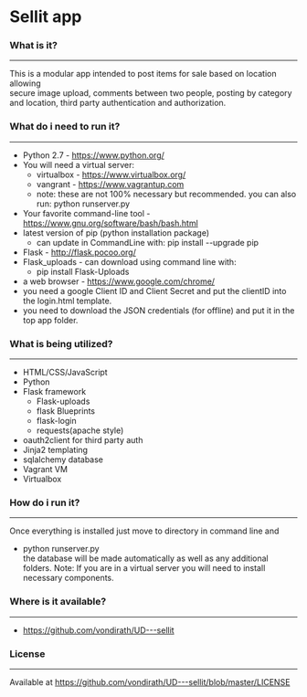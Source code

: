 # Sellit app

### What is it?
---------------
This is a modular app intended to post items for sale based on location allowing  
secure image upload, comments between two people, posting by category and location,
third party authentication and authorization. 

### What do i need to run it?
---------------
* Python 2.7 - https://www.python.org/
* You will need a virtual server:
  * virtualbox - https://www.virtualbox.org/
  * vangrant - https://www.vagrantup.com
  * note: these are not 100% necessary but recommended. you can also run: python runserver.py
* Your favorite command-line tool - https://www.gnu.org/software/bash/bash.html
* latest version of pip (python installation package)
    * can update in CommandLine with: pip install --upgrade pip
* Flask - http://flask.pocoo.org/
* Flask_uploads - can download using command line with: 
    * pip install Flask-Uploads
* a web browser - https://www.google.com/chrome/
* you need a google Client ID and Client Secret and put the clientID into the login.html template.
* you need to download the JSON credentials (for offline) and put it in the top app folder. 

### What is being utilized?
---------------
* HTML/CSS/JavaScript
* Python
* Flask framework
    * Flask-uploads
    * flask Blueprints
    * flask-login
    * requests(apache style)
* oauth2client for third party auth
* Jinja2 templating
* sqlalchemy database
* Vagrant VM
* Virtualbox

### How do i run it?
---------------
Once everything is installed just move to directory in command line and  
* python runserver.py  
the database will be made automatically as well as any additional folders.
Note: If you are in a virtual server you will need to install necessary components.

### Where is it available?
---------------
* https://github.com/vondirath/UD---sellit

### License
---------------
Available at https://github.com/vondirath/UD---sellit/blob/master/LICENSE
